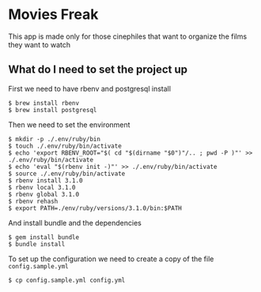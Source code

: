 # Movies Freak
This app is made only for those cinephiles that want to organize the films they want to watch

## What do I need to set the project up
First we need to have rbenv and postgresql install

```shell
$ brew install rbenv
$ brew install postgresql
```

Then we need to set the environment
```shell
$ mkdir -p ./.env/ruby/bin
$ touch ./.env/ruby/bin/activate
$ echo 'export RBENV_ROOT="$( cd "$(dirname "$0")"/.. ; pwd -P )"' >> ./.env/ruby/bin/activate
$ echo 'eval "$(rbenv init -)"' >> ./.env/ruby/bin/activate
$ source ./.env/ruby/bin/activate
$ rbenv install 3.1.0
$ rbenv local 3.1.0
$ rbenv global 3.1.0
$ rbenv rehash
$ export PATH=./env/ruby/versions/3.1.0/bin:$PATH
```

And install bundle and the dependencies
```shell
$ gem install bundle
$ bundle install
```

To set up the configuration we need to create a copy of the file `config.sample.yml`
```shell
$ cp config.sample.yml config.yml
```
